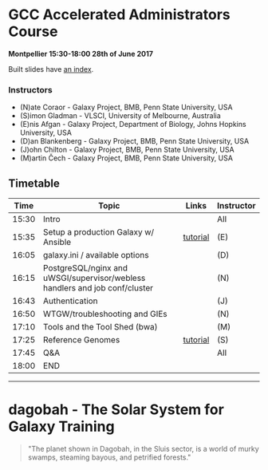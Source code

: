 # GCC Accelerated Administrators Course

**Montpellier 15:30-18:00 28th of June 2017**


Built slides have [an index](https://galaxyproject.github.io/dagobah-training/2017-montpellier/).

### Instructors

* (N)ate Coraor - Galaxy Project, BMB, Penn State University, USA
* (S)imon Gladman - VLSCI, University of Melbourne, Australia
* (E)nis Afgan - Galaxy Project, Department of Biology, Johns Hopkins University, USA
* (D)an Blankenberg - Galaxy Project, BMB, Penn State University, USA
* (J)ohn Chilton - Galaxy Project, BMB, Penn State University, USA
* (M)artin Čech - Galaxy Project, BMB, Penn State University, USA


## Timetable

| **Time** | **Topic** | **Links** | **Instructor** |
| -------- | --------- | --------- | ----------- |
| 15:30 | Intro |  | All |
| 15:35 |Setup a production Galaxy w/ Ansible | [tutorial](https://github.com/galaxyproject/dagobah-training/blob/2017-montpellier/sessions/14-ansible/ex2-galaxy-ansible.md) | (E) |
| 16:05 | galaxy.ini / available options |  | (D) |
| 16:15 | PostgreSQL/nginx and uWSGI/supervisor/webless handlers and job conf/cluster |  | (N) |
| 16:43 | Authentication |  | (J) |
| 16:50 | WTGW/troubleshooting and GIEs |  | (N) |
| 17:10 | Tools and the Tool Shed (bwa) |  | (M) |
| 17:25 | Reference Genomes | [tutorial](https://github.com/galaxyproject/dagobah-training/tree/2017-montpellier/sessions/05-reference-genomes) | (S) |
| 17:45 | Q&A |  | All |
| 18:00 | END |  |  |

---

# dagobah - The Solar System for Galaxy Training
> "The planet shown in Dagobah, in the Sluis sector, is a world of murky swamps, steaming bayous, and petrified forests."
